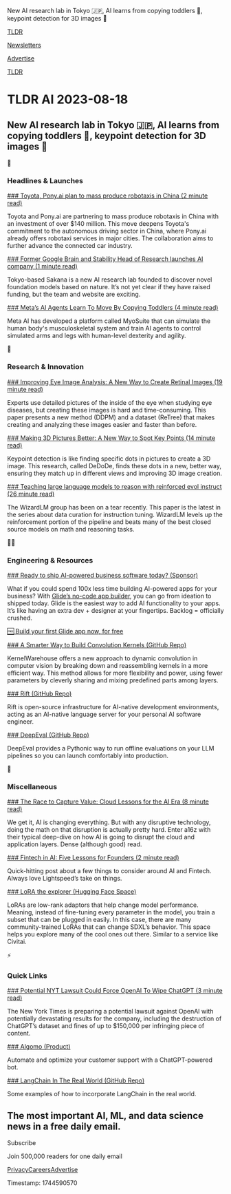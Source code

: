 New AI research lab in Tokyo 🇯🇵, AI learns from copying toddlers 👶, keypoint detection for 3D images 🔑

[TLDR](/)

[Newsletters](/newsletters)

[Advertise](https://advertise.tldr.tech/)

[TLDR](/)

# TLDR AI 2023-08-18

## New AI research lab in Tokyo 🇯🇵, AI learns from copying toddlers 👶, keypoint detection for 3D images 🔑

🚀

### Headlines & Launches

[### Toyota, Pony.ai plan to mass produce robotaxis in China (2 minute read)](https://www.reuters.com/technology/toyota-chinas-ponyai-set-up-jv-with-139-mln-investment-2023-08-04/?utm_source=tldrai)

Toyota and Pony.ai are partnering to mass produce robotaxis in China with an investment of over $140 million. This move deepens Toyota's commitment to the autonomous driving sector in China, where Pony.ai already offers robotaxi services in major cities. The collaboration aims to further advance the connected car industry.

[### Former Google Brain and Stability Head of Research launches AI company (1 minute read)](https://sakana.ai/?utm_source=tldrai)

Tokyo-based Sakana is a new AI research lab founded to discover novel foundation models based on nature. It’s not yet clear if they have raised funding, but the team and website are exciting.

[### Meta’s AI Agents Learn To Move By Copying Toddlers (4 minute read)](https://spectrum.ieee.org/meta-ai-biomechanics?utm_source=tldrai)

Meta AI has developed a platform called MyoSuite that can simulate the human body's musculoskeletal system and train AI agents to control simulated arms and legs with human-level dexterity and agility.

🧠

### Research & Innovation

[### Improving Eye Image Analysis: A New Way to Create Retinal Images (19 minute read)](https://arxiv.org/abs/2308.08339v1?utm_source=tldrai)

Experts use detailed pictures of the inside of the eye when studying eye diseases, but creating these images is hard and time-consuming. This paper presents a new method (DDPM) and a dataset (ReTree) that makes creating and analyzing these images easier and faster than before.

[### Making 3D Pictures Better: A New Way to Spot Key Points (14 minute read)](https://arxiv.org/abs/2308.08479v1?utm_source=tldrai)

Keypoint detection is like finding specific dots in pictures to create a 3D image. This research, called DeDoDe, finds these dots in a new, better way, ensuring they match up in different views and improving 3D image creation.

[### Teaching large language models to reason with reinforced evol instruct (26 minute read)](https://github.com/nlpxucan/WizardLM/blob/main/WizardMath/WizardMath_Paper.pdf?utm_source=tldrai)

The WizardLM group has been on a tear recently. This paper is the latest in the series about data curation for instruction tuning. WizardLM levels up the reinforcement portion of the pipeline and beats many of the best closed source models on math and reasoning tasks.

👨‍💻

### Engineering & Resources

[### Ready to ship AI-powered business software today? (Sponsor)](https://www.glideapps.com/?utm_source=newsletter&amp;utm_medium=email&amp;utm_campaign=tldr-ai)

What if you could spend 100x less time building AI-powered apps for your business? With [Glide’s no-code app builder](https://www.glideapps.com/?utm_source=newsletter&utm_medium=email&utm_campaign=tldr-ai), you can go from ideation to shipped today. Glide is the easiest way to add AI functionality to your apps. It’s like having an extra dev + designer at your fingertips. Backlog = officially crushed.

[🆓 Build your first Glide app now, for free](https://www.glideapps.com/?utm_source=newsletter&utm_medium=email&utm_campaign=tldr-ai)

[### A Smarter Way to Build Convolution Kernels (GitHub Repo)](https://github.com/osvai/kernelwarehouse?utm_source=tldrai)

KernelWarehouse offers a new approach to dynamic convolution in computer vision by breaking down and reassembling kernels in a more efficient way. This method allows for more flexibility and power, using fewer parameters by cleverly sharing and mixing predefined parts among layers.

[### Rift (GitHub Repo)](https://github.com/morph-labs/rift?utm_source=tldrai)

Rift is open-source infrastructure for AI-native development environments, acting as an AI-native language server for your personal AI software engineer.

[### DeepEval (GitHub Repo)](https://github.com/mr-gpt/deepeval?utm_source=tldrai)

DeepEval provides a Pythonic way to run offline evaluations on your LLM pipelines so you can launch comfortably into production.

🎁

### Miscellaneous

[### The Race to Capture Value: Cloud Lessons for the AI Era (8 minute read)](https://a16z.com/2023/08/11/cloud-lessons-for-the-ai-era/?utm_source=tldrai)

We get it, AI is changing everything. But with any disruptive technology, doing the math on that disruption is actually pretty hard. Enter a16z with their typical deep-dive on how AI is going to disrupt the cloud and application layers. Dense (although good) read.

[### Fintech in AI: Five Lessons for Founders (2 minute read)](https://lsvp.com/fintech-in-ai-five-lessons-for-founders/?utm_source=tldrai)

Quick-hitting post about a few things to consider around AI and Fintech. Always love Lightspeed’s take on things.

[### LoRA the explorer (Hugging Face Space)](https://huggingface.co/spaces/multimodalart/LoraTheExplorer?utm_source=tldrai)

LoRAs are low-rank adaptors that help change model performance. Meaning, instead of fine-tuning every parameter in the model, you train a subset that can be plugged in easily. In this case, there are many community-trained LoRAs that can change SDXL’s behavior. This space helps you explore many of the cool ones out there. Similar to a service like Civitai.

⚡️

### Quick Links

[### Potential NYT Lawsuit Could Force OpenAI To Wipe ChatGPT (3 minute read)](https://arstechnica.com/tech-policy/2023/08/report-potential-nyt-lawsuit-could-force-openai-to-wipe-chatgpt-and-start-over/?utm_source=tldrai)

The New York Times is preparing a potential lawsuit against OpenAI with potentially devastating results for the company, including the destruction of ChatGPT’s dataset and fines of up to $150,000 per infringing piece of content.

[### Algomo (Product)](https://www.algomo.com/?utm_source=tldrai)

Automate and optimize your customer support with a ChatGPT-powered bot.

[### LangChain In The Real World (GitHub Repo)](https://github.com/amalshehu/langchain-js-realworld?utm_source=tldrai)

Some examples of how to incorporate LangChain in the real world.

## The most important AI, ML, and data science news in a free daily email.

Subscribe

Join 500,000 readers for one daily email

[Privacy](/privacy)[Careers](https://jobs.ashbyhq.com/tldr.tech)[Advertise](/ai/advertise)

Timestamp: 1744590570